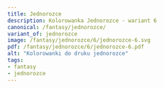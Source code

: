 ```yaml
---
title: Jednorozce
description: Kolorowanka Jednorozce - wariant 6
canonical: /fantasy/jednorozce/
variant_of: jednorozce
image: /fantasy/jednorozce/6/jednorozce-6.svg
pdf: /fantasy/jednorozce/6/jednorozce-6.pdf
alt: "Kolorowanki do druku jednorozce"
tags:
- fantasy
- jednorozce
---
```

